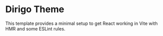 # Dirigo Theme

This template provides a minimal setup to get React working in Vite with HMR and some ESLint rules.
